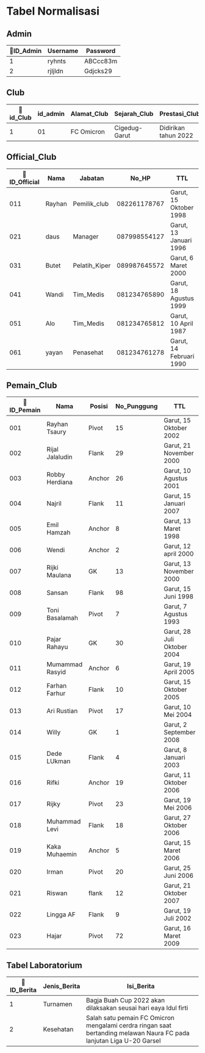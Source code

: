
# Tabel Normalisasi

## Admin
|🔑ID_Admin|Username|Password|
|---|-------|------|
|1|ryhnts|ABCcc83m|
|2| rjljldn|Gdjcks29|

## Club
|🔑id_Club|id_admin|Alamat_Club|Sejarah_Club|Prestasi_Club|Media_Sosiasl_Club|
|---|-------|------|--|---|---|
|1|01|FC Omicron|Cigedug-Garut|Didirikan tahun 2022|Juara 2 Trofeo U-15|Ig : @fcomicron|


## Official_Club
|🔑ID_Official|Nama|Jabatan|No_HP|TTL|Alamat|
|---|-------|------|--|---|---|
|011|Rayhan|Pemilik_club|082261178767|Garut, 15 Oktober 1998|Garut|
|021|daus|Manager|087998554127|Garut, 13 Januari 1996|Garut|
|031|Butet|Pelatih_Kiper|089987645572|Garut, 6 Maret 2000|Garut|
|041|Wandi|Tim_Medis|081234765890|Garut, 18 Agustus 1999|Garut|
|051|Alo|Tim_Medis|081234765812|Garut, 10 April 1987|Garut|
|061|yayan|Penasehat|081234761278|Garut, 14 Februari 1990|Garut|

## Pemain_Club
|🔑ID_Pemain|Nama|Posisi|No_Punggung|TTL|Alamat|No_Hp|
|---|---|---|---|---|---|---|
|001|Rayhan Tsaury|Pivot|15|Garut, 15 Oktober 2002|Garut|082261183474|
|002|Rijal Jalaludin|Flank|29|Garut, 21 November 2000|Garut|082261183471|
|003|Robby Herdiana|Anchor|26|Garut, 10 Agustus 2001|Garut|082261183472|
|004|Najril|Flank|11|Garut, 15 Januari 2007|Garut|082261183473|
|005|Emil Hamzah|Anchor|8|Garut, 13 Maret 1998|Garut|082261183475|
|006|Wendi|Anchor|2|Garut, 12 april 2000|Garut|082261183476|
|007|Rijki Maulana|GK|13|Garut, 13 November 2000|Garut|082261183477|
|008|Sansan|Flank|98|Garut, 15 Juni 1998|Garut|082261183478|
|009|Toni Basalamah|Pivot|7|Garut, 7 Agustus 1993|Garut|082261183479|
|010|Pajar Rahayu|GK|30|Garut, 28 Juli Oktober 2004|Garut|082261183410|
|011|Mumammad Rasyid|Anchor|6|Garut, 19 April 2005|Garut|082261183411|
|012|Farhan Farhur|Flank|10|Garut, 15 Oktober 2005|Garut|082261183412|
|013|Ari Rustian|Pivot|17|Garut, 10 Mei 2004|Garut|082261183413|
|014|Willy|GK|1|Garut, 2 September 2008|Garut|082261183414|
|015|Dede LUkman|Flank|4|Garut, 8 Januari 2003|Garut|082261183415|
|016|Rifki|Anchor|19|Garut, 11 Oktober 2006|Garut|082261183416|
|017|Rijky|Pivot|23|Garut, 19 Mei 2006|Garut|082261183417|
|018|Muhammad Levi|Flank|18|Garut, 27 Oktober 2006|Garut|0822611834718|
|019|Kaka Muhaemin|Anchor|5|Garut, 15 Maret 2006|Garut|082261183419|
|020|Irman|Pivot|20|Garut, 25 Juni 2006|Garut|082261183420|
|021|Riswan|flank|12|Garut, 21 Oktober 2007|Garut|082261183421|
|022|Lingga AF|Flank|9|Garut, 19 Juli 2002|Garut|082261183422|
|023|Hajar|Pivot|72|Garut, 16 Maret 2009|Garut|082261183424|

## Tabel Laboratorium
|🔑ID_Berita|Jenis_Berita|Isi_Berita|
|---|-------|------|
|1|Turnamen|Bagja Buah Cup 2022 akan dilaksakan seusai hari eaya Idul firti|
|2|Kesehatan|Salah satu pemain FC Omicron mengalami cerdra ringan saat bertanding melawan Naura FC pada lanjutan Liga U-20 Garsel|
